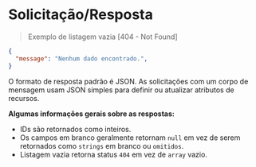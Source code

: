 # Solicitação/Resposta

> Exemplo de listagem vazia [404 - Not Found]

```json
{
  "message": "Nenhum dado encontrado.",
}
```

O formato de resposta padrão é JSON. As solicitações com um corpo de mensagem usam JSON simples para definir ou atualizar atributos de recursos.

**Algumas informações gerais sobre as respostas:**

<ul>
<li>IDs são retornados como inteiros.</li>
<li>Os campos em branco geralmente retornam <code>null</code> em vez de serem retornados como <code>strings</code> em branco ou <code>omitidos</code>.</li>
<li>Listagem vazia retorna status <code>404</code> em vez de <code>array</code> vazio.</li>
</ul>
